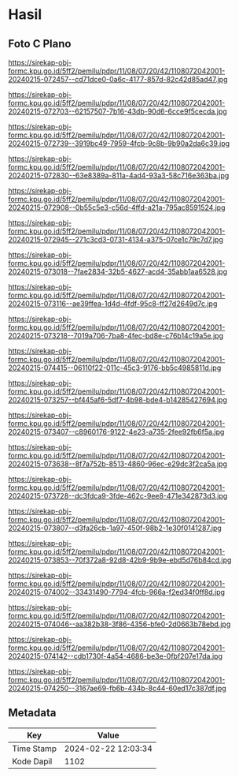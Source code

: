 # Hasil

## Foto C Plano

https://sirekap-obj-formc.kpu.go.id/5ff2/pemilu/pdpr/11/08/07/20/42/1108072042001-20240215-072457--cd71dce0-0a6c-4177-857d-82c42d85ad47.jpg

https://sirekap-obj-formc.kpu.go.id/5ff2/pemilu/pdpr/11/08/07/20/42/1108072042001-20240215-072703--62157507-7b16-43db-90d6-6cce9f5cecda.jpg

https://sirekap-obj-formc.kpu.go.id/5ff2/pemilu/pdpr/11/08/07/20/42/1108072042001-20240215-072739--3919bc49-7959-4fcb-9c8b-9b90a2da6c39.jpg

https://sirekap-obj-formc.kpu.go.id/5ff2/pemilu/pdpr/11/08/07/20/42/1108072042001-20240215-072830--63e8389a-811a-4ad4-93a3-58c716e363ba.jpg

https://sirekap-obj-formc.kpu.go.id/5ff2/pemilu/pdpr/11/08/07/20/42/1108072042001-20240215-072908--0b55c5e3-c56d-4ffd-a21a-795ac8591524.jpg

https://sirekap-obj-formc.kpu.go.id/5ff2/pemilu/pdpr/11/08/07/20/42/1108072042001-20240215-072945--271c3cd3-0731-4134-a375-07ce1c79c7d7.jpg

https://sirekap-obj-formc.kpu.go.id/5ff2/pemilu/pdpr/11/08/07/20/42/1108072042001-20240215-073018--7fae2834-32b5-4627-acd4-35abb1aa6528.jpg

https://sirekap-obj-formc.kpu.go.id/5ff2/pemilu/pdpr/11/08/07/20/42/1108072042001-20240215-073116--ae39ffea-1d4d-4fdf-95c8-ff27d2649d7c.jpg

https://sirekap-obj-formc.kpu.go.id/5ff2/pemilu/pdpr/11/08/07/20/42/1108072042001-20240215-073218--7019a706-7ba8-4fec-bd8e-c76b14c19a5e.jpg

https://sirekap-obj-formc.kpu.go.id/5ff2/pemilu/pdpr/11/08/07/20/42/1108072042001-20240215-074415--06110f22-011c-45c3-9176-bb5c4985811d.jpg

https://sirekap-obj-formc.kpu.go.id/5ff2/pemilu/pdpr/11/08/07/20/42/1108072042001-20240215-073257--bf445af6-5df7-4b98-bde4-b14285427694.jpg

https://sirekap-obj-formc.kpu.go.id/5ff2/pemilu/pdpr/11/08/07/20/42/1108072042001-20240215-073407--c8960176-9122-4e23-a735-2fee92fb6f5a.jpg

https://sirekap-obj-formc.kpu.go.id/5ff2/pemilu/pdpr/11/08/07/20/42/1108072042001-20240215-073638--8f7a752b-8513-4860-96ec-e29dc3f2ca5a.jpg

https://sirekap-obj-formc.kpu.go.id/5ff2/pemilu/pdpr/11/08/07/20/42/1108072042001-20240215-073728--dc3fdca9-3fde-462c-9ee8-471e342873d3.jpg

https://sirekap-obj-formc.kpu.go.id/5ff2/pemilu/pdpr/11/08/07/20/42/1108072042001-20240215-073807--d3fa26cb-1a97-450f-98b2-1e30f0141287.jpg

https://sirekap-obj-formc.kpu.go.id/5ff2/pemilu/pdpr/11/08/07/20/42/1108072042001-20240215-073853--70f372a8-92d8-42b9-9b9e-ebd5d76b84cd.jpg

https://sirekap-obj-formc.kpu.go.id/5ff2/pemilu/pdpr/11/08/07/20/42/1108072042001-20240215-074002--33431490-7794-4fcb-966a-f2ed34f0ff8d.jpg

https://sirekap-obj-formc.kpu.go.id/5ff2/pemilu/pdpr/11/08/07/20/42/1108072042001-20240215-074046--aa382b38-3f86-4356-bfe0-2d0663b78ebd.jpg

https://sirekap-obj-formc.kpu.go.id/5ff2/pemilu/pdpr/11/08/07/20/42/1108072042001-20240215-074142--cdb1730f-4a54-4686-be3e-0fbf207e17da.jpg

https://sirekap-obj-formc.kpu.go.id/5ff2/pemilu/pdpr/11/08/07/20/42/1108072042001-20240215-074250--3167ae69-fb6b-434b-8c44-60ed17c387df.jpg


## Metadata

| Key        | Value               |
| ---------- | ------------------- |
| Time Stamp | 2024-02-22 12:03:34 |
| Kode Dapil | 1102                |



